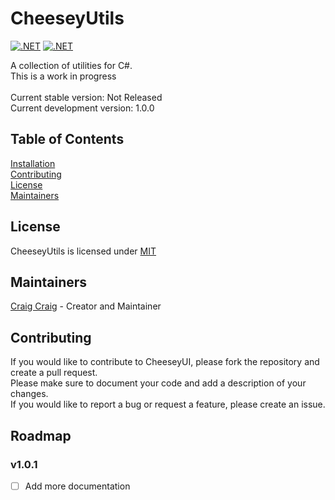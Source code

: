 # CheeseyUtils
[![.NET](https://github.com/CraigCraig/CheeseyUtils/actions/workflows/release.yml/badge.svg)](https://github.com/CraigCraig/CheeseyUtils/actions/workflows/release.yml)
[![.NET](https://github.com/CraigCraig/CheeseyUtils/actions/workflows/nightly.yml/badge.svg)](https://github.com/CraigCraig/CheeseyUtils/actions/workflows/nightly.yml)<br>

A collection of utilities for C#.<br>
This is a work in progress<br><br>
Current stable version: Not Released<br>
Current development version: 1.0.0
## Table of Contents
[Installation](#installation)<br>
[Contributing](#contributing)<br>
[License](#license)<br>
[Maintainers](#maintainers)<br>

## License
CheeseyUtils is licensed under [MIT](LICENSE)

## Maintainers
[Craig Craig](https://github.com/CraigCraig) - Creator and Maintainer

## Contributing
If you would like to contribute to CheeseyUI, please fork the repository and create a pull request.<br>
Please make sure to document your code and add a description of your changes.<br>
If you would like to report a bug or request a feature, please create an issue.<br>

## Roadmap
### v1.0.1
- [ ] Add more documentation
